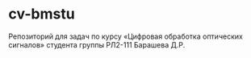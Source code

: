 # cv-bmstu
Репозиторий для задач по курсу «Цифровая обработка оптических сигналов» студента группы РЛ2-111 Барашева Д.Р.